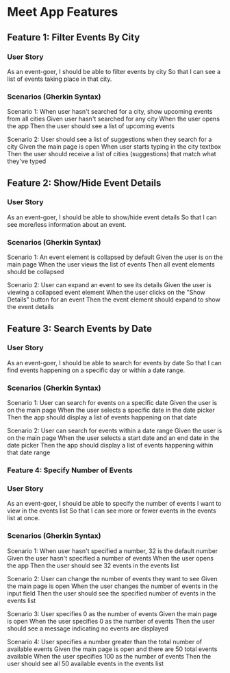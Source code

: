 # Meet App Features

## Feature 1: Filter Events By City

### User Story
As an event-goer,
I should be able to filter events by city
So that I can see a list of events taking place in that city.

### Scenarios (Gherkin Syntax)

Scenario 1: When user hasn't searched for a city, show upcoming events from all cities
Given user hasn't searched for any city
When the user opens the app
Then the user should see a list of upcoming events

Scenario 2: User should see a list of suggestions when they search for a city
Given the main page is open
When user starts typing in the city textbox
Then the user should receive a list of cities (suggestions) that match what they've typed

## Feature 2: Show/Hide Event Details

### User Story
As an event-goer,
I should be able to show/hide event details
So that I can see more/less information about an event.

### Scenarios (Gherkin Syntax)

Scenario 1: An event element is collapsed by default
Given the user is on the main page
When the user views the list of events
Then all event elements should be collapsed

Scenario 2: User can expand an event to see its details
Given the user is viewing a collapsed event element
When the user clicks on the "Show Details" button for an event
Then the event element should expand to show the event details

## Feature 3: Search Events by Date

### User Story
As an event-goer,
I should be able to search for events by date
So that I can find events happening on a specific day or within a date range.

### Scenarios (Gherkin Syntax)

Scenario 1: User can search for events on a specific date
Given the user is on the main page
When the user selects a specific date in the date picker
Then the app should display a list of events happening on that date

Scenario 2: User can search for events within a date range
Given the user is on the main page
When the user selects a start date and an end date in the date picker
Then the app should display a list of events happening within that date range

### Feature 4: Specify Number of Events

### User Story

As an event-goer,
I should be able to specify the number of events I want to view in the events list
So that I can see more or fewer events in the events list at once.

### Scenarios (Gherkin Syntax)
Scenario 1: When user hasn't specified a number, 32 is the default number
Given the user hasn't specified a number of events
When the user opens the app
Then the user should see 32 events in the events list

Scenario 2: User can change the number of events they want to see
Given the main page is open
When the user changes the number of events in the input field
Then the user should see the specified number of events in the events list

Scenario 3: User specifies 0 as the number of events
Given the main page is open
When the user specifies 0 as the number of events
Then the user should see a message indicating no events are displayed

Scenario 4: User specifies a number greater than the total number of available events
Given the main page is open and there are 50 total events available
When the user specifies 100 as the number of events
Then the user should see all 50 available events in the events list
